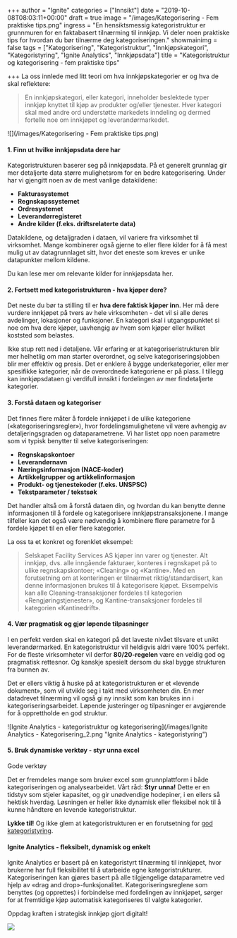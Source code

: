 +++
author = "Ignite"
categories = ["Innsikt"]
date = "2019-10-08T08:03:11+00:00"
draft = true
image = "/images/Kategorisering - Fem praktiske tips.png"
ingress = "En hensiktsmessig kategoristruktur er grunnmuren for en faktabasert tilnærming til innkjøp. Vi deler noen praktiske tips for hvordan du bør tilnærme deg kategoriseringen."
showmainimg = false
tags = ["Kategorisering", "Kategoristruktur", "Innkjøpskategori", "Kategoristyring", "Ignite Analytics", "Innkjøpsdata"]
title = "Kategoristruktur og kategorisering - fem praktiske tips"

+++
La oss innlede med litt teori om hva innkjøpskategorier er og hva de skal reflektere:

> En innkjøpskategori, eller kategori, inneholder beslektede typer innkjøp knyttet til kjøp av produkter og/eller tjenester. Hver kategori skal med andre ord understøtte markedets inndeling og dermed fortelle noe om innkjøpet og leverandørmarkedet.

![](/images/Kategorisering - Fem praktiske tips.png)

#### 1. Finn ut hvilke innkjøpsdata dere har

Kategoristrukturen baserer seg på innkjøpsdata. På et generelt grunnlag gir mer detaljerte data større mulighetsrom for en bedre kategorisering. Under har vi gjengitt noen av de mest vanlige datakildene:

* **Fakturasystemet**
* **Regnskapssystemet**
* **Ordresystemet**
* **Leverandørregisteret**
* **Andre kilder (f.eks. driftsrelaterte data)**

Datakildene, og detaljgraden i dataen, vil variere fra virksomhet til virksomhet. Mange kombinerer også gjerne to eller flere kilder for å få mest mulig ut av datagrunnlaget sitt, hvor det eneste som kreves er unike datapunkter mellom kildene.

Du kan lese mer om relevante kilder for innkjøpsdata her.

#### 2. Fortsett med kategoristrukturen - hva kjøper dere?

Det neste du bør ta stilling til er **hva dere faktisk kjøper inn**. Her må dere vurdere innkjøpet på tvers av hele virksomheten - det vil si alle deres avdelinger, lokasjoner og funksjoner. En kategori skal i utgangspunktet si noe om hva dere kjøper, uavhengig av hvem som kjøper eller hvilket koststed som belastes.

Ikke stup rett ned i detaljene. Vår erfaring er at kategoriseristrukturen blir mer helhetlig om man starter overordnet, og selve kategoriseringsjobben blir mer effektiv og presis. Det er enklere å bygge underkategorier, eller mer spesifikke kategorier, når de overordnede kategoriene er på plass. I tillegg kan innkjøpsdataen gi verdifull innsikt i fordelingen av mer findetaljerte kategorier.

#### 3. Forstå dataen og kategoriser

Det finnes flere måter å fordele innkjøpet i de ulike kategoriene («kategoriseringsregler»), hvor fordelingsmulighetene vil være avhengig av detaljeringsgraden og dataparametrene. Vi har listet opp noen parametre som vi typisk benytter til selve kategoriseringen:

* **Regnskapskontoer**
* **Leverandørnavn**
* **Næringsinformasjon (NACE-koder)**
* **Artikkelgrupper og artikkelinformasjon**
* **Produkt- og tjenestekoder (f.eks. UNSPSC)**
* **Tekstparameter / tekstsøk**

Det handler altså om å forstå dataen din, og hvordan du kan benytte denne informasjonen til å fordele og kategorisere innkjøpstransaksjonene. I mange tilfeller kan det også være nødvendig å kombinere flere parametre for å fordele kjøpet til en eller flere kategorier.

La oss ta et konkret og forenklet eksempel: 

> Selskapet Facility Services AS kjøper inn varer og tjenester. Alt innkjøp, dvs. alle inngående fakturaer, konteres i regnskapet på to ulike regnskapskontoer; «Cleaning» og «Kantine». Med en forutsetning om at konteringen er tilnærmet riktig/standardisert, kan denne informasjonen brukes til å kategorisere kjøpet. Eksempelvis kan alle Cleaning-transaksjoner fordeles til kategorien «Rengjøringstjenester», og Kantine-transaksjoner fordeles til kategorien «Kantinedrift».

#### 4. Vær pragmatisk og gjør løpende tilpasninger

I en perfekt verden skal en kategori på det laveste nivået tilsvare et unikt leverandørmarked. En kategoristruktur vil heldigvis aldri være 100% perfekt. For de fleste virksomheter vil derfor **80/20-regelen** være en veldig god og pragmatisk rettesnor. Og kanskje spesielt dersom du skal bygge strukturen fra bunnen av.

Det er ellers viktig å huske på at kategoristrukturen er et «levende dokument», som vil utvikle seg i takt med virksomheten din. En mer datadrevet tilnærming vil også gi ny innsikt som kan brukes inn i kategoriseringsarbeidet. Løpende justeringer og tilpasninger er avgjørende for å opprettholde en god struktur.

![Ignite Analytics - kategoristruktur og kategorisering](/images/Ignite Analytics - Kategorisering_2.png "Ignite Analytics - kategoristyring")

#### 5. Bruk dynamiske verktøy - styr unna excel

Gode verktøy 

Det er fremdeles mange som bruker excel som grunnplattform i både kategoriseringen og analysearbeidet. Vårt råd: **Styr unna!** Dette er en tidstyv som stjeler kapasitet, og gir unødvendige hodepiner, i en ellers så hektisk hverdag. Løsningen er heller ikke dynamisk eller fleksibel nok til å kunne håndtere en levende kategoristruktur.

**Lykke til!** Og ikke glem at kategoristrukturen er en forutsetning for [god kategoristyring](https://www.ignite.no/blogg/innsikt/en-praktisk-tiln%C3%A6rming-til-kategoristyring/ "Kategoristyring").

#### Ignite Analytics - fleksibelt, dynamisk og enkelt

Ignite Analytics er basert på en kategoristyrt tilnærming til innkjøpet, hvor brukerne har full fleksibilitet til å utarbeide egne kategoristrukturer. Kategoriseringen kan gjøres basert på alle tilgjengelige dataparametre ved hjelp av «drag and drop»-funksjonalitet. Kategoriseringsreglene som benyttes (og opprettes) i forbindelse med fordelingen av innkjøpet, sørger for at fremtidige kjøp automatisk kategoriseres til valgte kategorier.

Oppdag kraften i strategisk innkjøp gjort digitalt!

[![](https://www.ignite.no/images/Pr%C3%B8v%20Ignite%20Analytics%20-%201200%20x100.png)](https://www.ignite.no/ignite-analytics/demo/ "Prøv Ignite Analytics")